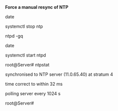 **Force a manual resync of NTP**

date

systemctl stop ntp

ntpd -gq

date

systemctl start ntpd

root@Server# ntpstat

synchronised to NTP server (11.0.65.40) at stratum 4

   time correct to within 32 ms
   
   polling server every 1024 s
   
root@Server#

